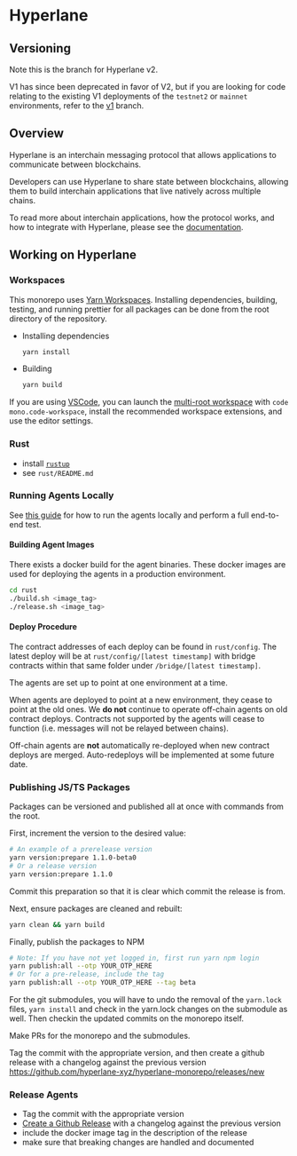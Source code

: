 # Hyperlane

## Versioning

Note this is the branch for Hyperlane v2.

V1 has since been deprecated in favor of V2, but if you are looking for code relating to the existing V1 deployments of the `testnet2` or `mainnet` environments, refer to the [v1](https://github.com/hyperlane-xyz/hyperlane-monorepo/tree/v1) branch.

## Overview

Hyperlane is an interchain messaging protocol that allows applications to communicate between blockchains.

Developers can use Hyperlane to share state between blockchains, allowing them to build interchain applications that live natively across multiple chains.

To read more about interchain applications, how the protocol works, and how to integrate with Hyperlane, please see the [documentation](https://docs.hyperlane.xyz/).

## Working on Hyperlane

### Workspaces

This monorepo uses [Yarn Workspaces](https://yarnpkg.com/features/workspaces). Installing dependencies, building, testing, and running prettier for all packages can be done from the root directory of the repository.

- Installing dependencies

  ```bash
  yarn install
  ```

- Building

  ```bash
  yarn build
  ```

If you are using [VSCode](https://code.visualstudio.com/), you can launch the [multi-root workspace](https://code.visualstudio.com/docs/editor/multi-root-workspaces) with `code mono.code-workspace`, install the recommended workspace extensions, and use the editor settings.

### Rust

- install [`rustup`](https://rustup.rs)
- see `rust/README.md`

### Running Agents Locally

See [this guide](rust/running-locally.md) for how to run the agents locally and perform a full end-to-end test.

#### Building Agent Images

There exists a docker build for the agent binaries. These docker images are used for deploying the agents in a production environment.

```bash
cd rust
./build.sh <image_tag>
./release.sh <image_tag>
```

#### Deploy Procedure

The contract addresses of each deploy can be found in `rust/config`. The latest
deploy will be at `rust/config/[latest timestamp]` with bridge contracts within
that same folder under `/bridge/[latest timestamp]`.

The agents are set up to point at one environment at a time.

When agents are deployed to point at a new environment, they cease to point at
the old ones. We **do not** continue to operate off-chain agents on old contract
deploys. Contracts not supported by the agents will cease to function (i.e.
messages will not be relayed between chains).

Off-chain agents are **not** automatically re-deployed when new contract deploys
are merged. Auto-redeploys will be implemented at some future date.

### Publishing JS/TS Packages

Packages can be versioned and published all at once with commands from the root.

First, increment the version to the desired value:

```bash
# An example of a prerelease version
yarn version:prepare 1.1.0-beta0
# Or a release version
yarn version:prepare 1.1.0
```

Commit this preparation so that it is clear which commit the release is from.

Next, ensure packages are cleaned and rebuilt:

```bash
yarn clean && yarn build
```

Finally, publish the packages to NPM

```bash
# Note: If you have not yet logged in, first run yarn npm login
yarn publish:all --otp YOUR_OTP_HERE
# Or for a pre-release, include the tag
yarn publish:all --otp YOUR_OTP_HERE --tag beta
```

For the git submodules, you will have to undo the removal of the `yarn.lock` files, `yarn install` and check in the yarn.lock changes on the submodule as well. Then checkin the updated commits on the monorepo itself.

Make PRs for the monorepo and the submodules.

Tag the commit with the appropriate version, and then create a github release with a changelog against the previous version https://github.com/hyperlane-xyz/hyperlane-monorepo/releases/new

### Release Agents

- Tag the commit with the appropriate version
- [Create a Github Release](https://github.com/hyperlane-xyz/hyperlane-monorepo/releases/new) with a changelog against the previous version
- include the docker image tag in the description of the release
- make sure that breaking changes are handled and documented
